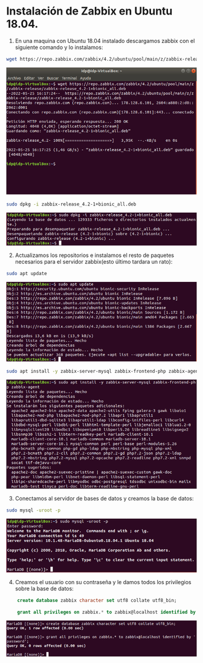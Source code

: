 # Instalación de Zabbix en Ubuntu 18.04.

1. En una maquina con Ubuntu 18.04 instalado descargamos zabbix con el siguiente comando y lo instalamos:

```bash
wget https://repo.zabbix.com/zabbix/4.2/ubuntu/pool/main/z/zabbix-release/zabbix-release_4.2-1+bionic_all.deb 
```

![imagen1](imagenes/instalacion1.png)

```bash
sudo dpkg -i zabbix-release_4.2-1+bionic_all.deb 
```

![imagen2](imagenes/instalacion2.png)

2. Actualizamos los repositorios e instalamos el resto de paquetes necesarios para el servidor zabbix(esto último tardara un rato):

```bash
sudo apt update
```

![imagen3](imagenes/instalacion3.png)

```bash
sudo apt install -y zabbix-server-mysql zabbix-frontend-php zabbix-agent
```

![imagen4](imagenes/instalacion4.png)

3. Conectamos al servidor de bases de datos y creamos la base de datos:

```bash
sudo mysql -uroot -p
```

![imagen5](imagenes/instalacion5.png)

4. Creamos el usuario con su contraseña y le damos todos los privilegios sobre la base de datos:

```sql
	create database zabbix character set utf8 collate utf8_bin;
```

```sql
	grant all privileges on zabbix.* to zabbix@localhost identified by 'password';
```

![imagen6](imagenes/instalacion6.png)